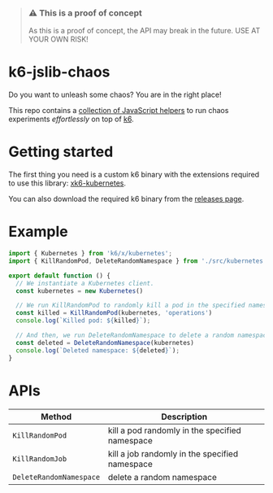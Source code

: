 > ### ⚠️ This is a proof of concept
>
> As this is a proof of concept, the API may break in the future. USE AT YOUR OWN RISK!

# k6-jslib-chaos

Do you want to unleash some chaos? You are in the right place!

This repo contains a [collection of JavaScript helpers](./src/kubernetes.js) to run chaos experiments *effortlessly* on top of [k6](https://k6.io).

# Getting started

The first thing you need is a custom k6 binary with the extensions required to use this library: [xk6-kubernetes](https://github.com/grafana/xk6-kubernetes). 

You can also download the required k6 binary from the [releases page](https://github.com/grafana/k6-jslib-chaos/releases).

# Example

```javascript
import { Kubernetes } from 'k6/x/kubernetes';
import { KillRandomPod, DeleteRandomNamespace } from './src/kubernetes.js';

export default function () {
  // We instantiate a Kubernetes client.
  const kubernetes = new Kubernetes()

  // We run KillRandomPod to randomly kill a pod in the specified namespace.
  const killed = KillRandomPod(kubernetes, 'operations')
  console.log(`Killed pod: ${killed}`);

  // And then, we run DeleteRandomNamespace to delete a random namespace.
  const deleted = DeleteRandomNamespace(kubernetes)
  console.log(`Deleted namespace: ${deleted}`);
}
```

# APIs

| Method | Description |
| -------- | ---- |
| `KillRandomPod` | kill a pod randomly in the specified namespace |
| `KillRandomJob` | kill a job randomly in the specified namespace |
| `DeleteRandomNamespace` | delete a random namespace |


